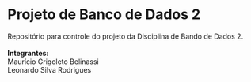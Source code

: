 # Projeto de Banco de Dados 2  
Repositório para controle do projeto da Disciplina de Bando de Dados 2.<br><br>
**Integrantes:**  
Maurício Grigoleto Belinassi  
Leonardo Silva Rodrigues  

